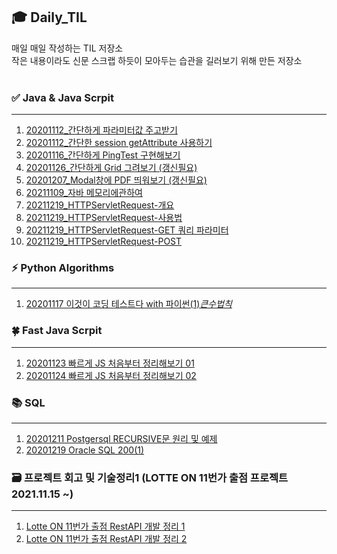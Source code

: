 ## :mortar_board: Daily_TIL 
매일 매일 작성하는 TIL 저장소<br>
작은 내용이라도 신문 스크랩 하듯이 모아두는 습관을 길러보기 위해 만든 저장소 <br>
<br>
### :white_check_mark: Java & Java Scrpit
*** 
1. [20201112_간단하게 파라미터값 주고받기 ](https://github.com/maria5845/Daily_TIL/blob/master/%EA%B0%84%EB%8B%A8%ED%95%98%EA%B2%8C%20%ED%8C%8C%EB%9D%BC%EB%AF%B8%ED%84%B0%20%EA%B0%92%20%EC%A3%BC%EA%B3%A0%EB%B0%9B%EA%B8%B0/%EA%B0%84%EB%8B%A8%ED%95%98%EA%B2%8C%20%ED%8C%8C%EB%9D%BC%EB%AF%B8%ED%84%B0%20%EA%B0%92%20%EC%A3%BC%EA%B3%A0%20%EB%B0%9B%EA%B8%B0.md)<br>
2. [20201112_간단한 session getAttribute 사용하기 ](https://github.com/maria5845/Daily_TIL/blob/master/%EA%B0%84%EB%8B%A8%ED%95%9C%20session%20getAttribute%20%EC%82%AC%EC%9A%A9%ED%95%98%EA%B8%B0/%EA%B0%84%EB%8B%A8%ED%95%9C%20session%20getAttribute%20%EC%82%AC%EC%9A%A9%ED%95%98%EA%B8%B0.md) <br>
3. [20201116_간단하게 PingTest 구현해보기 ](https://github.com/maria5845/Daily_TIL/blob/master/%EA%B0%84%EB%8B%A8%ED%95%98%EA%B2%8C%20PingTest%20%EA%B5%AC%ED%98%84%ED%95%B4%EB%B3%B4%EA%B8%B0/%EA%B0%84%EB%8B%A8%ED%95%98%EA%B2%8C%20PingTest%EA%B8%B0%EB%8A%A5%20%EA%B5%AC%ED%98%84%ED%95%B4%EB%B3%B4%EA%B8%B0.md)<br>
4. [20201126_간단하게 Grid 그려보기 (갱신필요)](
https://github.com/maria5845/Daily_TIL/blob/master/%EA%B0%84%EB%8B%A8%ED%95%98%EA%B2%8C%20Grid%20%EA%B7%B8%EB%A0%A4%EB%B3%B4%EA%B8%B0/%EA%B0%84%EB%8B%A8%ED%95%98%EA%B2%8C%20Grid%20%EA%B7%B8%EB%A0%A4%EB%B3%B4%EA%B8%B0.md)<br>
5. [20201207_Modal창에 PDF 띄워보기 (갱신필요)](
https://github.com/maria5845/Daily_TIL/blob/master/Modal%EC%B0%BD%EC%97%90%20PDF%20%EB%9D%84%EC%9B%8C%EB%B3%B4%EA%B8%B0/Modal%EC%B0%BD%EC%97%90%20PDF%20%EB%9D%84%EC%9B%8C%EB%B3%B4%EA%B8%B0.md)<br>
6. [20211109_자바 메모리에관하여 ](
https://github.com/maria5845/Daily_TIL/blob/master/%5BJAVA%5D%20%EC%9E%90%EB%B0%94_TIL/%5BJAVA%5D%20static%2Cheap%2Cstack%20%EB%A9%94%EB%AA%A8%EB%A6%AC%EC%97%90%20%EA%B4%80%ED%95%98%EC%97%AC.md)<br>
7. [20211219_HTTPServletRequest-개요 ](https://github.com/maria5845/Daily_TIL/blob/master/%5BJAVA%5D%20%EC%8A%A4%ED%94%84%EB%A7%81%20MVC%201%ED%8E%B8%20%EB%B0%B1%EC%97%94%EB%93%9C%20%EC%9B%B9%EA%B0%9C%EB%B0%9C%20%ED%95%B5%EC%8B%AC%EA%B8%B0%EC%88%A0/%5BJAVA%7D%20HttpServletRequest%20%5B%EA%B0%9C%EC%9A%94%5D.md)<br>
8. [20211219_HTTPServletRequest-사용법 ](https://github.com/maria5845/Daily_TIL/blob/master/%5BJAVA%5D%20%EC%8A%A4%ED%94%84%EB%A7%81%20MVC%201%ED%8E%B8%20%EB%B0%B1%EC%97%94%EB%93%9C%20%EC%9B%B9%EA%B0%9C%EB%B0%9C%20%ED%95%B5%EC%8B%AC%EA%B8%B0%EC%88%A0/%5BJAVA%7D%20HttpServletRequest%20%5B%EC%82%AC%EC%9A%A9%EB%B2%95%5D.md)<br>
9. [20211219_HTTPServletRequest-GET 쿼리 파라미터](https://github.com/maria5845/Daily_TIL/blob/master/%5BJAVA%5D%20%EC%8A%A4%ED%94%84%EB%A7%81%20MVC%201%ED%8E%B8%20%EB%B0%B1%EC%97%94%EB%93%9C%20%EC%9B%B9%EA%B0%9C%EB%B0%9C%20%ED%95%B5%EC%8B%AC%EA%B8%B0%EC%88%A0/%5BJAVA%5D%20HttpServletRequest-GET%EB%B0%A9%EC%8B%9D.md)<br>
10. [20211219_HTTPServletRequest-POST ](https://github.com/maria5845/Daily_TIL/blob/master/%5BJAVA%5D%20%EC%8A%A4%ED%94%84%EB%A7%81%20MVC%201%ED%8E%B8%20%EB%B0%B1%EC%97%94%EB%93%9C%20%EC%9B%B9%EA%B0%9C%EB%B0%9C%20%ED%95%B5%EC%8B%AC%EA%B8%B0%EC%88%A0/%5BJAVA%5D%20HttpServletRequest-POST%EB%B0%A9%EC%8B%9D.md)<br>


### :zap: Python Algorithms
*** 
 1. [20201117 이것이 코딩 테스트다 with 파이썬(1)_큰수법칙_ ](https://github.com/maria5845/Daily_TIL/blob/master/%EC%9D%B4%EA%B2%83%EC%9D%B4%20%EC%BD%94%EB%94%A9%ED%85%8C%EC%8A%A4%ED%8A%B8%EB%8B%A4%20with%20%ED%8C%8C%EC%9D%B4%EC%8D%AC/%EC%9D%B4%EA%B2%83%EC%9D%B4%20%EC%BD%94%EB%94%A9%20%ED%85%8C%EC%8A%A4%ED%8A%B8%EB%8B%A4%20with%20%ED%8C%8C%EC%9D%B4%EC%8D%AC(1)_%ED%81%B0%EC%88%98%EB%B2%95%EC%B9%99_20201117.md)


### :four_leaf_clover: Fast Java Scrpit
*** 
 1. [20201123 빠르게 JS 처음부터 정리해보기 01]( https://github.com/maria5845/Daily_TIL/blob/master/%EB%B9%A0%EB%A5%B4%EA%B2%8C%20%EC%9E%90%EB%B0%94%EC%8A%A4%ED%81%AC%EB%A6%BD%ED%8A%B8/fastjs.js)
 2. [20201124 빠르게 JS 처음부터 정리해보기 02](https://github.com/maria5845/Daily_TIL/blob/master/%EB%B9%A0%EB%A5%B4%EA%B2%8C%20%EC%9E%90%EB%B0%94%EC%8A%A4%ED%81%AC%EB%A6%BD%ED%8A%B8/fastJs02.js)

### :books: SQL
*** 
 1. [20201211 Postgersql RECURSIVE문 원리 및 예제 ]( https://github.com/maria5845/Daily_TIL/blob/master/%5BPostgresql%5D%20%20RECURSIVE%20%EB%AC%B8%20%EC%9B%90%EB%A6%AC%20%EB%B0%8F%20%EC%98%88%EC%A0%9C/%5BPostgresql%5D%20%20RECURSIVE%20%EB%AC%B8%20%EC%9B%90%EB%A6%AC%20%EB%B0%8F%20%EC%98%88%EC%A0%9C.md)
 2. [20201219 Oracle SQL 200(1)](https://github.com/maria5845/Daily_TIL/blob/master/%5BOracle%20SQL%5D%20SQL%20200/20201219_DSQL.sql)

### :card_file_box: 프로젝트 회고 및 기술정리1 (LOTTE ON 11번가 출점 프로젝트 2021.11.15 ~) 
*** 
1. [Lotte ON 11번가 출점 RestAPI 개발 정리 1](https://github.com/maria5845/Daily_TIL/blob/master/(Lotte%20ON)11%EB%B2%88%EA%B0%80%20%EC%B6%9C%EC%A0%90%20RestAPI%20%EA%B0%9C%EB%B0%9C/(Lotte%20ON)11%EB%B2%88%EA%B0%80%20%EC%B6%9C%EC%A0%90%20RestAPI%20%EA%B0%9C%EB%B0%9C%20%EC%A0%95%EB%A6%AC%20(1%EC%9D%BC%EC%B0%A8).md)<br>
2. [Lotte ON 11번가 출점 RestAPI 개발 정리 2](https://github.com/maria5845/Daily_TIL/blob/master/(Lotte%20ON)11%EB%B2%88%EA%B0%80%20%EC%B6%9C%EC%A0%90%20RestAPI%20%EA%B0%9C%EB%B0%9C/(Lotte%20ON)%2011%EB%B2%88%EA%B0%80%20%EC%B6%9C%EC%A0%90%20RestAPI%20%EA%B0%9C%EB%B0%9C%20%EC%A0%95%EB%A6%AC%20(2%EC%9D%BC%EC%B0%A8).md)<br>
